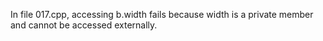 In file 017.cpp, accessing b.width fails because width is a private member and cannot be accessed externally.